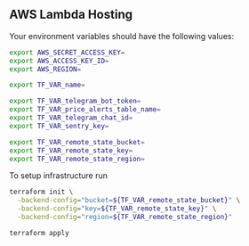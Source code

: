 ## AWS Lambda Hosting

Your environment variables should have the following values:

```sh
export AWS_SECRET_ACCESS_KEY=
export AWS_ACCESS_KEY_ID=
export AWS_REGION=

export TF_VAR_name=

export TF_VAR_telegram_bot_token=
export TF_VAR_price_alerts_table_name=
export TF_VAR_telegram_chat_id=
export TF_VAR_sentry_key=

export TF_VAR_remote_state_bucket=
export TF_VAR_remote_state_key=
export TF_VAR_remote_state_region=
```

To setup infrastructure run

```sh
terraform init \
  -backend-config="bucket=${TF_VAR_remote_state_bucket}" \
  -backend-config="key=${TF_VAR_remote_state_key}" \
  -backend-config="region=${TF_VAR_remote_state_region}"

terraform apply
```
